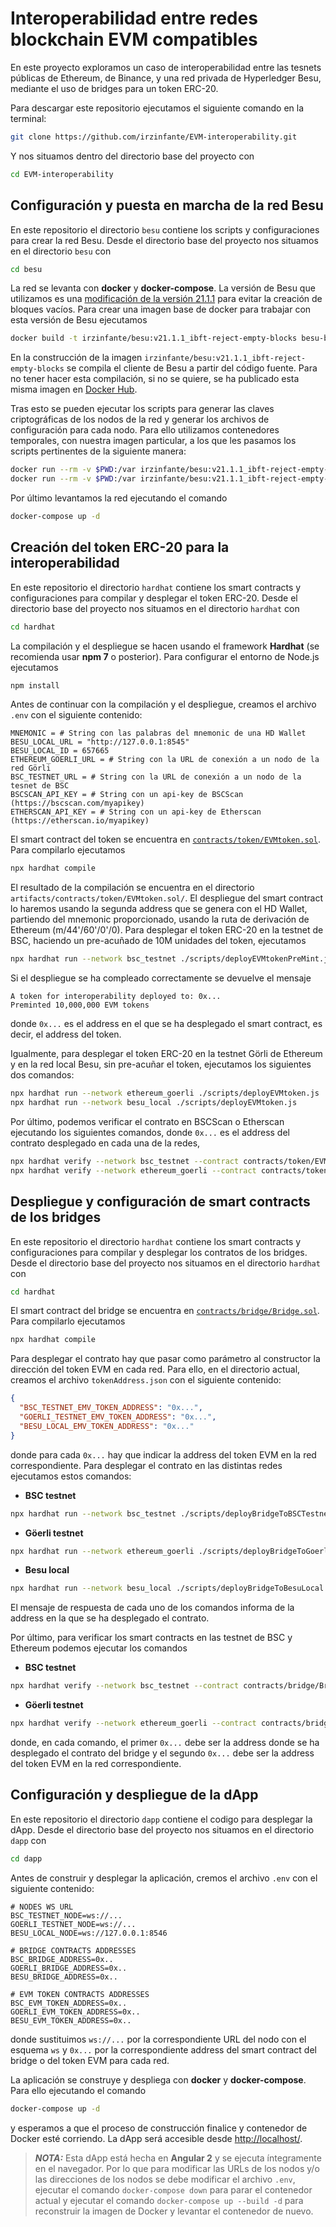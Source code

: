 # Interoperabilidad entre redes blockchain EVM compatibles

En este proyecto exploramos un caso de interoperabilidad entre las tesnets públicas de Ethereum, de Binance, y una red privada de Hyperledger Besu, mediante el uso de bridges para un token ERC-20.

Para descargar este repositorio ejecutamos el siguiente comando en la terminal:

```sh
git clone https://github.com/irzinfante/EVM-interoperability.git
```

Y nos situamos dentro del directorio base del proyecto con

```sh
cd EVM-interoperability
```

## Configuración y puesta en marcha de la red Besu

En este repositorio el directorio `besu` contiene los scripts y configuraciones para crear la red Besu. Desde el directorio base del proyecto nos situamos en el directorio `besu` con

```sh
cd besu
```

La red se levanta con **docker** y **docker-compose**. La versión de Besu que utilizamos es una [modificación de la versión 21.1.1](https://github.com/irzinfante/besu/tree/v21.1.1/ibft-reject-empty-blocks) para evitar la creación de bloques vacíos. Para crear una imagen base de docker para trabajar con esta versión de Besu ejecutamos

```sh
docker build -t irzinfante/besu:v21.1.1_ibft-reject-empty-blocks besu-base/
```

En la construcción de la imagen `irzinfante/besu:v21.1.1_ibft-reject-empty-blocks` se compila el cliente de Besu a partir del código fuente. Para no tener hacer esta compilación, si no se quiere, se ha publicado esta misma imagen en [Docker Hub](https://hub.docker.com/layers/besu/irzinfante/besu/v21.1.1_ibft-reject-empty-blocks/images/sha256-76d52496a61f2be2125ec2846b137ad2eeb568845c9445402d590a1222a041de?context=explore).

Tras esto se pueden ejecutar los scripts para generar las claves criptográficas de los nodos de la red y generar los archivos de configuración para cada nodo. Para ello utilizamos contenedores temporales, con nuestra imagen particular, a los que les pasamos los scripts pertinentes de la siguiente manera:

```sh
docker run --rm -v $PWD:/var irzinfante/besu:v21.1.1_ibft-reject-empty-blocks sh /var/keygen.sh
docker run --rm -v $PWD:/var irzinfante/besu:v21.1.1_ibft-reject-empty-blocks sh /var/confgen.sh
```

Por último levantamos la red ejecutando el comando

```sh
docker-compose up -d
```

## Creación del token ERC-20 para la interoperabilidad

En este repositorio el directorio `hardhat` contiene los smart contracts y configuraciones para compilar y desplegar el token ERC-20. Desde el directorio base del proyecto nos situamos en el directorio `hardhat` con

```sh
cd hardhat
```

La compilación y el despliegue se hacen usando el framework **Hardhat** (se recomienda usar **npm 7** o posterior). Para configurar el entorno de Node.js ejecutamos

```sh
npm install
```
Antes de continuar con la compilación y el despliegue, creamos el archivo `.env` con el siguiente contenido:

```dosini
MNEMONIC = # String con las palabras del mnemonic de una HD Wallet
BESU_LOCAL_URL = "http://127.0.0.1:8545"
BESU_LOCAL_ID = 657665
ETHEREUM_GOERLI_URL = # String con la URL de conexión a un nodo de la red Görli
BSC_TESTNET_URL = # String con la URL de conexión a un nodo de la tesnet de BSC
BSCSCAN_API_KEY = # String con un api-key de BSCScan (https://bscscan.com/myapikey)
ETHERSCAN_API_KEY = # String con un api-key de Etherscan (https://etherscan.io/myapikey)
```

El smart contract del token se encuentra en [`contracts/token/EVMtoken.sol`](/hardhat/contracts/token/EVMtoken.sol). Para compilarlo ejecutamos

```sh
npx hardhat compile
```

El resultado de la compilación se encuentra en el directorio `artifacts/contracts/token/EVMtoken.sol/`. El despliegue del smart contract lo haremos usando la segunda address que se genera con el HD Wallet, partiendo del mnemonic proporcionado, usando la ruta de derivación de Ethereum (m/44'/60'/0'/0). Para desplegar el token ERC-20 en la testnet de BSC, haciendo un pre-acuñado de 10M unidades del token, ejecutamos

```sh
npx hardhat run --network bsc_testnet ./scripts/deployEVMtokenPreMint.js
```

Si el despliegue se ha compleado correctamente se devuelve el mensaje

```
A token for interoperability deployed to: 0x...
Preminted 10,000,000 EVM tokens
```

donde `0x...` es el address en el que se ha desplegado el smart contract, es decir, el address del token.

Igualmente, para desplegar el token ERC-20 en la testnet Görli de Ethereum y en la red local Besu, sin pre-acuñar el token, ejecutamos los siguientes dos comandos:

```sh
npx hardhat run --network ethereum_goerli ./scripts/deployEVMtoken.js
npx hardhat run --network besu_local ./scripts/deployEVMtoken.js
```

Por último, podemos verificar el contrato en BSCScan o Etherscan ejecutando los siguientes comandos, donde `0x...` es el address del contrato desplegado en cada una de la redes,

```sh
npx hardhat verify --network bsc_testnet --contract contracts/token/EVMtoken.sol:EVMtoken 0x... 10000000
npx hardhat verify --network ethereum_goerli --contract contracts/token/EVMtoken.sol:EVMtoken 0x... 0
```

## Despliegue y configuración de smart contracts de los bridges

En este repositorio el directorio `hardhat` contiene los smart contracts y configuraciones para compilar y desplegar los contratos de los bridges. Desde el directorio base del proyecto nos situamos en el directorio `hardhat` con

```sh
cd hardhat
```

El smart contract del bridge se encuentra en [`contracts/bridge/Bridge.sol`](/hardhat/contracts/bridge/Bridge.sol). Para compilarlo ejecutamos

```sh
npx hardhat compile
```

Para desplegar el contrato hay que pasar como parámetro al constructor la dirección del token EVM en cada red. Para ello, en el directorio actual, creamos el archivo `tokenAddress.json` con el siguiente contenido:

```json
{
  "BSC_TESTNET_EMV_TOKEN_ADDRESS": "0x...",
  "GOERLI_TESTNET_EMV_TOKEN_ADDRESS": "0x...",
  "BESU_LOCAL_EMV_TOKEN_ADDRESS": "0x..."
}
```

donde para cada `0x...` hay que indicar la address del token EVM en la red correspondiente. Para desplegar el contrato en las distintas redes ejecutamos estos comandos:

 - **BSC testnet**
  ```sh
  npx hardhat run --network bsc_testnet ./scripts/deployBridgeToBSCTestnet.js
  ```

 - **Göerli testnet**
  ```sh
  npx hardhat run --network ethereum_goerli ./scripts/deployBridgeToGoerliTestnet.js
  ```

 - **Besu local**
  ```sh
  npx hardhat run --network besu_local ./scripts/deployBridgeToBesuLocal.js
  ```

El mensaje de respuesta de cada uno de los comandos informa de la address en la que se ha desplegado el contrato.

Por último, para verificar los smart contracts en las testnet de BSC y Ethereum podemos ejecutar los comandos

 - **BSC testnet**
  ```sh
  npx hardhat verify --network bsc_testnet --contract contracts/bridge/Bridge.sol:Bridge 0x.. 0x..
  ```

 - **Göerli testnet**
  ```sh
  npx hardhat verify --network ethereum_goerli --contract contracts/bridge/Bridge.sol:Bridge 0x.. 0x..
  ```

donde, en cada comando, el primer `0x...` debe ser la address donde se ha desplegado el contrato del bridge y el segundo `0x...` debe ser la address del token EVM en la red correspondiente.

## Configuración y despliegue de la dApp

En este repositorio el directorio `dapp` contiene el codigo para desplegar la dApp. Desde el directorio base del proyecto nos situamos en el directorio `dapp` con

```sh
cd dapp
```

Antes de construir y desplegar la aplicación, cremos el archivo `.env` con el siguiente contenido:

```dosini
# NODES WS URL
BSC_TESTNET_NODE=ws://...
GOERLI_TESTNET_NODE=ws://...
BESU_LOCAL_NODE=ws://127.0.0.1:8546

# BRIDGE CONTRACTS ADDRESSES
BSC_BRIDGE_ADDRESS=0x..
GOERLI_BRIDGE_ADDRESS=0x..
BESU_BRIDGE_ADDRESS=0x..

# EVM TOKEN CONTRACTS ADDRESSES
BSC_EVM_TOKEN_ADDRESS=0x..
GOERLI_EVM_TOKEN_ADDRESS=0x..
BESU_EVM_TOKEN_ADDRESS=0x..
```

donde sustituimos `ws://...` por la correspondiente URL del nodo con el esquema `ws` y `0x...` por la correspondiente address del smart contract del bridge o del token EVM para cada red.

La aplicación se construye y despliega con **docker** y **docker-compose**. Para ello ejecutando el comando

```sh
docker-compose up -d
```

y esperamos a que el proceso de construcción finalice y contenedor de Docker esté corriendo. La dApp será accesible desde [http://localhost/](http://localhost/).

> **_NOTA:_**  Esta dApp está hecha en **Angular 2** y se ejecuta íntegramente en el navegador. Por lo que para modificar las URLs de los nodos y/o las direcciones de los nodos se debe modificar el archivo `.env`, ejecutar el comando `docker-compose down` para parar el contenedor actual y ejecutar el comando `docker-compose up --build -d` para reconstruir la imagen de Docker y levantar el contenedor de nuevo.
